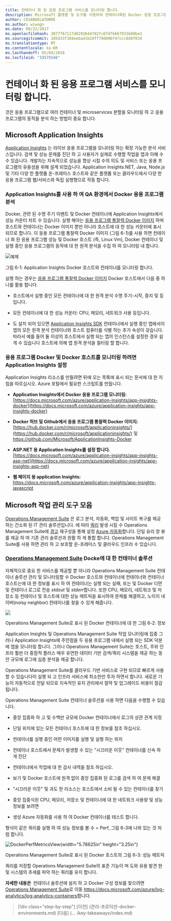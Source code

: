 ```yaml
---
title: 컨테이너 화 된 응용 프로그램 서비스를 모니터링 합니다.
description: Microsoft 플랫폼 및 도구를 사용하여 컨테이너화된 Docker 응용 프로그램 수명 주기
author: CESARDELATORRE
ms.author: wiwagn
ms.date: 09/22/2017
ms.openlocfilehash: 3877767117d8292644782fc07df6667931688be2
ms.sourcegitcommit: 3d5d33f384eeba41b2dff79d096f47ccc8d8f03d
ms.translationtype: MT
ms.contentlocale: ko-KR
ms.lasthandoff: 05/04/2018
ms.locfileid: "33575546"
---
```

# <a name="monitor-containerized-application-services"></a>컨테이너 화 된 응용 프로그램 서비스를 모니터링 합니다.

것은 응용 프로그램으로 여러 컨테이너 및 microservices 분할을 모니터링 하 고 응용 프로그램의 동작을 분석 하는 방법이 중요 합니다.

## <a name="microsoft-application-insights"></a>Microsoft Application Insights

[Application Insights](https://docs.microsoft.com/azure/application-insights/app-insights-overview) 는 라이브 응용 프로그램을 모니터링 하는 확장 가능한 분석 서비스입니다. 검색 및 성능 문제를 진단 하 고 사용자가 실제로 수행할 작업을 앱과 이해 수 수 있습니다. 개발자는 지속적으로 성능을 향상 시킬 수의 의도 및 서비스 또는 응용 프로그램의 유용성을 위해 설계 되었습니다. Application Insights.NET, Java, Node.js 및 기타 다양 한 플랫폼 온-프레미스 호스트와 같은 플랫폼 또는 클라우드에서 다양 한 응용 프로그램 웹/서비스와 독립 실행형으로 작동 합니다.

### <a name="analyzing-docker-apps-in-qa-environments-using-application-insights"></a>Application Insights를 사용 하 여 QA 환경에서 Docker 응용 프로그램 분석

Docker, 관련 된 수명 주기 이벤트 및 Docker 컨테이너에 Application Insights에서 성능 카운터 차트 수 있습니다. 실행 해야는 [응용 프로그램 통찰력 Docker 이미지](https://hub.docker.com/r/microsoft/applicationinsights/) 하며 호스트와 컨테이너는 Docker 이미지 뿐만 아니라 호스트에 대 한 성능 카운터에 표시 되므로 합니다. 이 응용 프로그램 통찰력 Docker 이미지 (그림 6-1)를 사용 하면 컨테이너 화 된 응용 프로그램 성능 및 Docker 호스트 (즉, Linux Vm), Docker 컨테이너 및 실행 중인 응용 프로그램의 동작에 대 한 원격 분석을 수집 하 여 모니터링 내 합니다.

![예제](./media/image1.png)

그림 6-1: Application Insights Docker 호스트와 컨테이너를 모니터링 합니다.

실행 하는 경우는 [응용 프로그램 통찰력 Docker 이미지](https://hub.docker.com/r/microsoft/applicationinsights/) Docker 호스트에서 다음 중 하나를 활용 합니다.

-   호스트에서 실행 중인 모든 컨테이너에 대 한 원격 분석 수명 주기-시작, 중지 및 등입니다.

-   모든 컨테이너에 대 한 성능 카운터: CPU, 메모리, 네트워크 사용 등입니다.

-   도 설치 되어 있으면 [Application Insights SDK](https://docs.microsoft.com/azure/application-insights/app-insights-asp-net) 컨테이너에서 실행 중인 앱에서이 앱의 모든 원격 분석 컨테이너와 호스트 컴퓨터를 식별 하는 추가 속성이 갖습니다. 따라서 예를 들어 둘 이상의 호스트에서 실행 되는 앱의 인스턴스를 설정한 경우 쉽게 수 있습니다 호스트에 의해 앱 원격 분석을 필터링 할 합니다.

### <a name="setting-up-application-insights-to-monitor-docker-applications-and-docker-hosts"></a>응용 프로그램 Docker 및 Docker 호스트를 모니터링 하려면 Application Insights 설정

Application Insights 리소스를 만들려면 뒤에 오는 목록에 표시 되는 문서에 대 한 지침을 따르십시오. Azure 포털에서 필요한 스크립트를 만듭니다.

-   **Application Insights에서 Docker 응용 프로그램 모니터링:**  [https://docs.microsoft.com/azure/application-insights/app-insights-docker](https://docs.microsoft.com/azure/application-insights/app-insights-docker)

-   **Docker 허브 및 Github에서 응용 프로그램 통찰력 Docker 이미지:**  
[https://hub.docker.com/r/microsoft/applicationinsights/](https://hub.docker.com/r/microsoft/applicationinsights/) 및 <https://github.com/Microsoft/ApplicationInsights-Docker>

-   **ASP.NET 용 Application Insights를 설정 합니다.**  
[https://docs.microsoft.com/azure/application-insights/app-insights-asp-net](https://docs.microsoft.com/azure/application-insights/app-insights-asp-net)

-   **웹 페이지 용 application Insights:**  
<https://docs.microsoft.com/azure/application-insights/app-insights-javascript>

## <a name="microsoft-operations-management-suite"></a>Microsoft 작업 관리 도구 모음

[Operations Management Suite](http://microsoft.com/oms) 은 로그 분석, 자동화, 백업 및 사이트 복구를 제공 하는 간소화 된 IT 관리 솔루션입니다. 에 따라 [쿼리](https://blogs.technet.microsoft.com/msoms/2016/01/21/easy-microsoft-operations-management-suite-search-queries/) 발생 시킬 수 Operations Management Suite에 [경고](https://docs.microsoft.com/azure/operations-management-suite/operations-management-suite-monitoring-alerts) 재구성을 통해 설정 [Azure 자동화](https://docs.microsoft.com/azure/automation/)합니다. 단일 유리 창 뷰를 제공 하 여 기존 관리 솔루션과 원활 하 게 통합 합니다. Operations Management Suite를 사용 하면 관리 하 고 보호할 온-프레미스 및 클라우드 인프라 수 있습니다.

### <a name="operations-management-suitehttpmicrosoftcomoms-container-solution-for-docker"></a>[Operations Management Suite](http://microsoft.com/oms) Docke에 대 한 컨테이너 솔루션

자체적으로 중요 한 서비스를 제공할 뿐 아니라 Operations Management Suite 컨테이너 솔루션 관리 및 모니터링할 수 Docker 호스트와 컨테이너에 컨테이너와 컨테이너 호스트는에 대 한 정보를 표시 하 여 컨테이너는 실행 되는 실패, 또는 및 Docker 디먼 및 컨테이너 로그로 전송 *stdout* 및 *stderr*합니다. 또한 CPU, 메모리, 네트워크 및 저장소 등 컨테이너 및 호스트에 대한 성능 메트릭을 표시하여 문제를 해결하고, 노이지 네이버(noisy neighbor) 컨테이너를 찾을 수 있게 해줍니다.

![](./media/image2.png)

Operations Management Suite로 표시 된 Docker 컨테이너에 대 한 그림 6-2: 정보

Application Insights 및 Operations Management Suite 작업 모니터링에 집중 그러나 Application Insights에 주안점을 두 응용 프로그램 내에서 실행 되는 SDK 덕분에 앱을 모니터링 합니다. 그러나 Operations Management Suite는 호스트, 주위 인프라 훨씬 더 중점적 플러스 매우 유연한 데이터 기반 검색/쿼리 시스템을 제공 하는 동안 규모에 로그에 심층 분석을 제공 합니다.

Operations Management Suite를 클라우드 기반 서비스로 구현 되므로 빠르게 사용할 수 있습니다이 실행 되 고 인프라 서비스에 최소한만 투자 하면서 합니다. 새로운 기능이 자동적으로 전달 되므로 지속적인 유지 관리에서 절약 및 업그레이드 비용이 절감 됩니다.

Operations Management Suite 컨테이너 솔루션을 사용 하면 다음을 수행할 수 있습니다.

-   중앙 집중화 하 고 및 수백만 규모에 Docker 컨테이너에서 로그의 상관 관계 지정

-   단일 위치에 있는 모든 컨테이너 호스트에 대 한 정보를 참조 하십시오.

-   컨테이너를 실행 중인 어떤 이미지를 실행 및 실행 하는 위치

-   컨테이너 호스트에서 문제가 발생할 수 있는 "시끄러운 이웃" 컨테이너를 신속 하 게 진단

-   컨테이너에서 작업에 대 한 감사 내역을 참조 하십시오.

-   보기 및 Docker 호스트에 원격 없이 중앙 집중화 된 로그를 검색 하 여 문제 해결

-   "시끄러운 이웃" 및 과도 한 리소스는 호스트에서 소비 될 수 있는 컨테이너를 찾기

-   중앙 집중식된 CPU, 메모리, 저장소 및 컨테이너에 대 한 네트워크 사용량 및 성능 정보를 보려면

-   생성 Azure 자동화를 사용 하 여 Docker 컨테이너를 테스트 합니다.

형식이 같은 쿼리를 실행 하 여 성능 정보를 볼 수 = Perf, 그림 6-3에 나와 있는 것 처럼 합니다.

![DockerPerfMetricsView](./media/image3.png){width="5.78625in" height="3.25in"}

Operations Management Suite로 표시 된 Docker 호스트의 그림 6-3: 성능 메트릭

쿼리를 저장할 Operations Management Suite의 표준 기능이 며 도와 유용 발견 한 및 시스템의 추세를 파악 하는 쿼리를 유지 합니다.

**자세한 내용은** 컨테이너 솔루션에 설치 하 고 Docker 구성 정보를 찾으려면 [Operations Management Suite](http://microsoft.com/oms)로 이동 <https://docs.microsoft.com/azure/log-analytics/log-analytics-containers>합니다.

>[!div class="step-by-step"]
[이전] (관리-프로덕션-docker-environments.md) [다음] (... /key-takeaways/index.md)
